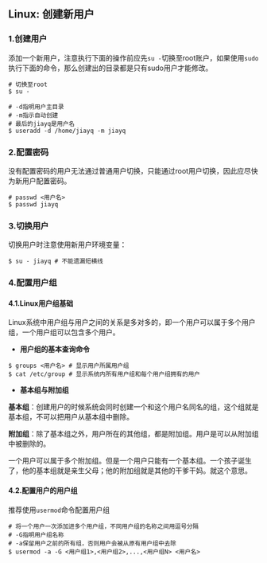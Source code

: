 ## Linux: 创建新用户

### 1.创建用户

添加一个新用户，注意执行下面的操作前应先`su -`切换至root账户，如果使用`sudo`执行下面的命令，那么创建出的目录都是只有sudo用户才能修改。

```shell
# 切换至root
$ su -

# -d指明用户主目录
# -m指示自动创建
# 最后的jiayq是用户名
$ useradd -d /home/jiayq -m jiayq
```

### 2.配置密码

没有配置密码的用户无法通过普通用户切换，只能通过root用户切换，因此应尽快为新用户配置密码。

```shell
# passwd <用户名>
$ passwd jiayq
```

### 3.切换用户

切换用户时注意使用新用户环境变量：

```shell
$ su - jiayq # 不能遗漏短横线
```

### 4.配置用户组

#### 4.1.Linux用户组基础

Linux系统中用户组与用户之间的关系是多对多的，即一个用户可以属于多个用户组，一个用户组可以包含多个用户。

* **用户组的基本查询命令**

```shell
$ groups <用户名> # 显示用户所属用户组
$ cat /etc/group # 显示系统内所有用户组和每个用户组拥有的用户
```

* **基本组与附加组**

**基本组**：创建用户的时候系统会同时创建一个和这个用户名同名的组，这个组就是基本组，不可以把用户从基本组中删除。

**附加组**：除了基本组之外，用户所在的其他组，都是附加组。用户是可以从附加组中被删除的。

一个用户可以属于多个附加组。但是一个用户只能有一个基本组。一个孩子诞生了，他的基本组就是亲生父母；他的附加组就是其他的干爹干妈。就这个意思。

#### 4.2.配置用户的用户组

推荐使用`usermod`命令配置用户组

```shell
# 将一个用户一次添加进多个用户组，不同用户组的名称之间用逗号分隔
# -G指明用户组名称
# -a保留用户之前的所有组，否则用户会被从原有用户组中去除
$ usermod -a -G <用户组1>,<用户组2>,...,<用户组N> <用户名>
```



